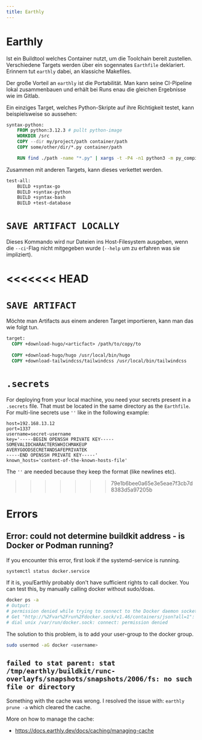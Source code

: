 ```yaml
---
title: Earthly
---
```


# Earthly 

Ist ein Buildtool welches Container nutzt, um die Toolchain bereit
zustellen. Verschiedene Targets werden über ein sogennates `Earthfile`
deklariert. Erinnern tut `earthly` dabei, an klassiche Makefiles.

Der große Vorteil an `earthly` ist die Portabilität. Man kann seine
CI-Pipeline lokal zusammenbauen und erhält bei Runs enau die gleichen
Ergebnisse wie im Gitlab.

Ein einziges Target, welches Python-Skripte auf ihre Richtigkeit testet,
kann beispielsweise so aussehen:

``` Dockerfile
syntax-python:
    FROM python:3.12.3 # pullt python-image
    WORKDIR /src
    COPY --dir my/project/path container/path
    COPY some/other/dir/*.py container/path

    RUN find ./path -name "*.py" | xargs -t -P4 -n1 python3 -m py_compile
```

Zusammen mit anderen Targets, kann dieses verkettet werden.

``` Dockerfile
test-all:
    BUILD +syntax-go
    BUILD +syntax-python
    BUILD +syntax-bash
    BUILD +test-database
```

# `SAVE ARTIFACT LOCALLY`

Dieses Kommando wird nur Dateien ins Host-Filesystem ausgeben, wenn die
`--ci`-Flag nicht mitgegeben wurde (`--help` um zu erfahren was sie
impliziert).

<<<<<<< HEAD
=======
# `SAVE ARTIFACT`

Möchte man Artifacts aus einem anderen Target importieren, kann man das wie folgt tun.
```Dockerfile
target:
  COPY +download-hugo/<articfact> /path/to/copy/to
  
  COPY +download-hugo/hugo /usr/local/bin/hugo
  COPY +download-tailwindcss/tailwindcss /usr/local/bin/tailwindcss
```
  
# `.secrets`
For deploying from your local machine, you need your secrets present in a `.secrets` file. That must be located in the same directory as the `Earthfile`.
For multi-line secrets use `''` like in the following example:
```
host=192.168.13.12
port=1337
username=secret-username
key='-----BEGIN OPENSSH PRIVATE KEY-----
SOMEVALIDCHARACTERSWHICHMAKEUP
AVERYGOODSECRETANDSAFEPRIVATEK
-----END OPENSSH PRIVATE KEY-----'
known_hosts='content-of-the-known-hosts-file'
```
The `''` are needed because they keep the format (like newlines etc).

>>>>>>> 79e1b6bee0a65e3e5eae7f3cb7d8383d5a97205b
# Errors
## Error: could not determine buildkit address - is Docker or Podman running?
If you encounter this error, first look if the systemd-service is running.
```bash
systemctl status docker.service
```
If it is, you/Earthly probably don't have sufficient rights to call docker. You can test this, by manually calling docker without sudo/doas.

```bash
docker ps -a
# Output:
# permission denied while trying to connect to the Docker daemon socket at unix:///var/run/docker.sock:
# Get "http://%2Fvar%2Frun%2Fdocker.sock/v1.46/containers/json?all=1": 
# dial unix /var/run/docker.sock: connect: permission denied
```
The solution to this problem, is to add your user-group to the docker group.
```bash
sudo usermod -aG docker <username>
```

## `failed to stat parent: stat /tmp/earthly/buildkit/runc-overlayfs/snapshots/snapshots/2006/fs: no such file or directory`

Something with the cache was wrong. I resolved the issue with: `earthly prune -a` which cleared the cache.

More on how to manage the cache:

- https://docs.earthly.dev/docs/caching/managing-cache

